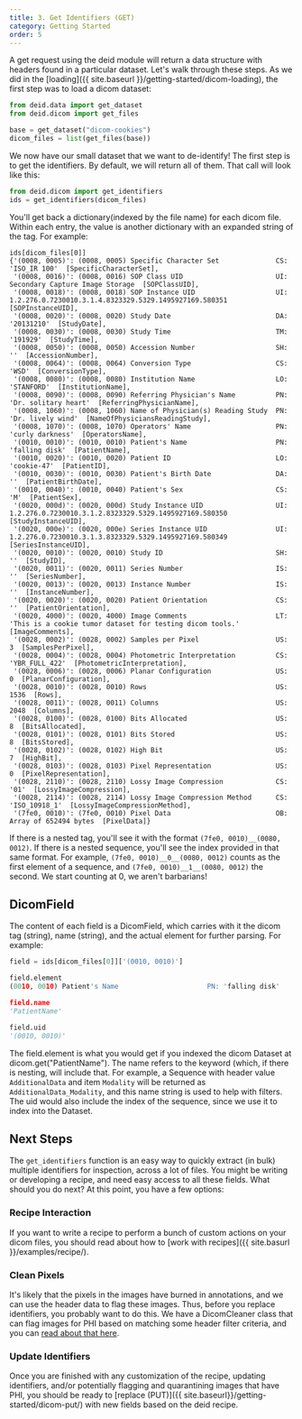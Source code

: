 ```yaml
---
title: 3. Get Identifiers (GET)
category: Getting Started
order: 5
---
```


A get request using the deid module will return a data structure with headers found in a particular dataset. 
Let's walk through these steps. As we did in the [loading]({{ site.baseurl }}/getting-started/dicom-loading), 
the first step was to load a dicom dataset:


```python
from deid.data import get_dataset
from deid.dicom import get_files

base = get_dataset("dicom-cookies")
dicom_files = list(get_files(base))
```

We now have our small dataset that we want to de-identify! The first step is to get 
the identifiers. By default, we will return all of them. That call will look like this:

```python
from deid.dicom import get_identifiers
ids = get_identifiers(dicom_files)
```

You'll get back a dictionary(indexed by the file name) for each dicom file.
Within each entry, the value is another dictionary with an expanded string of
the tag. For example:

```
ids[dicom_files[0]]                                                                                                                           
{'(0008, 0005)': (0008, 0005) Specific Character Set              CS: 'ISO_IR 100'  [SpecificCharacterSet],
 '(0008, 0016)': (0008, 0016) SOP Class UID                       UI: Secondary Capture Image Storage  [SOPClassUID],
 '(0008, 0018)': (0008, 0018) SOP Instance UID                    UI: 1.2.276.0.7230010.3.1.4.8323329.5329.1495927169.580351  [SOPInstanceUID],
 '(0008, 0020)': (0008, 0020) Study Date                          DA: '20131210'  [StudyDate],
 '(0008, 0030)': (0008, 0030) Study Time                          TM: '191929'  [StudyTime],
 '(0008, 0050)': (0008, 0050) Accession Number                    SH: ''  [AccessionNumber],
 '(0008, 0064)': (0008, 0064) Conversion Type                     CS: 'WSD'  [ConversionType],
 '(0008, 0080)': (0008, 0080) Institution Name                    LO: 'STANFORD'  [InstitutionName],
 '(0008, 0090)': (0008, 0090) Referring Physician's Name          PN: 'Dr. solitary heart'  [ReferringPhysicianName],
 '(0008, 1060)': (0008, 1060) Name of Physician(s) Reading Study  PN: 'Dr. lively wind'  [NameOfPhysiciansReadingStudy],
 '(0008, 1070)': (0008, 1070) Operators' Name                     PN: 'curly darkness'  [OperatorsName],
 '(0010, 0010)': (0010, 0010) Patient's Name                      PN: 'falling disk'  [PatientName],
 '(0010, 0020)': (0010, 0020) Patient ID                          LO: 'cookie-47'  [PatientID],
 '(0010, 0030)': (0010, 0030) Patient's Birth Date                DA: ''  [PatientBirthDate],
 '(0010, 0040)': (0010, 0040) Patient's Sex                       CS: 'M'  [PatientSex],
 '(0020, 000d)': (0020, 000d) Study Instance UID                  UI: 1.2.276.0.7230010.3.1.2.8323329.5329.1495927169.580350  [StudyInstanceUID],
 '(0020, 000e)': (0020, 000e) Series Instance UID                 UI: 1.2.276.0.7230010.3.1.3.8323329.5329.1495927169.580349  [SeriesInstanceUID],
 '(0020, 0010)': (0020, 0010) Study ID                            SH: ''  [StudyID],
 '(0020, 0011)': (0020, 0011) Series Number                       IS: ''  [SeriesNumber],
 '(0020, 0013)': (0020, 0013) Instance Number                     IS: ''  [InstanceNumber],
 '(0020, 0020)': (0020, 0020) Patient Orientation                 CS: ''  [PatientOrientation],
 '(0020, 4000)': (0020, 4000) Image Comments                      LT: 'This is a cookie tumor dataset for testing dicom tools.'  [ImageComments],
 '(0028, 0002)': (0028, 0002) Samples per Pixel                   US: 3  [SamplesPerPixel],
 '(0028, 0004)': (0028, 0004) Photometric Interpretation          CS: 'YBR_FULL_422'  [PhotometricInterpretation],
 '(0028, 0006)': (0028, 0006) Planar Configuration                US: 0  [PlanarConfiguration],
 '(0028, 0010)': (0028, 0010) Rows                                US: 1536  [Rows],
 '(0028, 0011)': (0028, 0011) Columns                             US: 2048  [Columns],
 '(0028, 0100)': (0028, 0100) Bits Allocated                      US: 8  [BitsAllocated],
 '(0028, 0101)': (0028, 0101) Bits Stored                         US: 8  [BitsStored],
 '(0028, 0102)': (0028, 0102) High Bit                            US: 7  [HighBit],
 '(0028, 0103)': (0028, 0103) Pixel Representation                US: 0  [PixelRepresentation],
 '(0028, 2110)': (0028, 2110) Lossy Image Compression             CS: '01'  [LossyImageCompression],
 '(0028, 2114)': (0028, 2114) Lossy Image Compression Method      CS: 'ISO_10918_1'  [LossyImageCompressionMethod],
 '(7fe0, 0010)': (7fe0, 0010) Pixel Data                          OB: Array of 652494 bytes  [PixelData]}
```

If there is a nested tag, you'll see it with the format `(7fe0, 0010)__(0080, 0012)`. If there
is a nested sequence, you'll see the index provided in that same format. For example,
`(7fe0, 0010)__0__(0080, 0012)` counts as the first element of a sequence, 
and `(7fe0, 0010)__1__(0080, 0012)` the second. We start counting at 0, we aren't barbarians!


## DicomField

The content of each field is a DicomField, which carries with it the
dicom tag (string), name (string), and the actual element for further
parsing. For example:

```python
field = ids[dicom_files[0]]['(0010, 0010)']

field.element                                                                                                                                 
(0010, 0010) Patient's Name                      PN: 'falling disk'

field.name                                                                                                                                   
'PatientName'

field.uid                                                                                                                                    
'(0010, 0010)'
```

The field.element is what you would get if you indexed the dicom Dataset
at dicom.get("PatientName"). The name refers to the keyword (which, if there
is nesting, will include that. For example, a Sequence with header value `AdditionalData` 
and item `Modality` will be returned as `AdditionalData_Modality`,
and this name string is used to help with filters. The uid would also
include the index of the sequence, since we use it to index into the
Dataset.

## Next Steps

The `get_identifiers` function is an easy way to quickly extract (in bulk) multiple
identifiers for inspection, across a lot of files. You might be writing or developing
a recipe, and need easy access to all these fields. What should you do next?
At this point, you have a few options:

### Recipe Interaction

If you want to write a recipe to perform a bunch of custom actions on your 
dicom files, you should read about how to [work with recipes]({{ site.basurl }}/examples/recipe/).

### Clean Pixels

It's likely that the pixels in the images have burned in annotations, and we can 
use the header data to flag these images. Thus, before you replace identifiers, 
you probably want to do this. We have a DicomCleaner class that can flag images 
for PHI based on matching some header filter criteria, and you can 
[read about that here]({{site.baseurl}}/getting-started/dicom-pixels/). 

### Update Identifiers

Once you are finished with any customization of the recipe, updating identifiers,
 and/or potentially flagging and quarantining images that have PHI, you should be 
ready to [replace (PUT)]({{ site.baseurl}}/getting-started/dicom-put/) with new
 fields based on the deid recipe.
